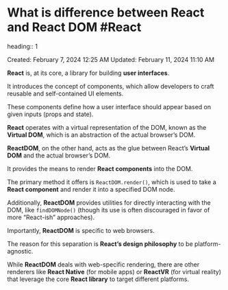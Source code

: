 # What is difference between React and React DOM #React 
heading:: 1

Created: February 7, 2024 12:25 AM
Updated: February 11, 2024 11:10 AM

**React** is, at its core, a library for building **user interfaces**.

It introduces the concept of components, which allow developers to craft reusable and self-contained UI elements.

These components define how a user interface should appear based on given inputs (props and state).

**React** operates with a virtual representation of the DOM, known as the **Virtual DOM**, which is an abstraction of the actual browser’s DOM.

**ReactDOM**, on the other hand, acts as the glue between React’s **Virtual DOM** and the actual browser’s DOM.

It provides the means to render **React components** into the DOM.

The primary method it offers is `ReactDOM.render()`, which is used to take a **React component** and render it into a specified DOM node.

Additionally, **ReactDOM** provides utilities for directly interacting with the DOM, like `findDOMNode()` (though its use is often discouraged in favor of more “React-ish” approaches).

Importantly, **ReactDOM** is specific to web browsers.

The reason for this separation is **React’s design philosophy** to be platform-agnostic.

While **ReactDOM** deals with web-specific rendering, there are other renderers like **React Native** (for mobile apps) or **ReactVR** (for virtual reality) that leverage the core **React library** to target different platforms.